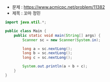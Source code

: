 - 문제 : https://www.acmicpc.net/problem/11382
- 제목 : 꼬마 정민

```java
import java.util.*;

public class Main {
    public static void main(String[] args) {
        Scanner sc = new Scanner(System.in);

        long a = sc.nextLong();
        long b = sc.nextLong();
        long c = sc.nextLong();

        System.out.println(a + b + c);
    }
}
```